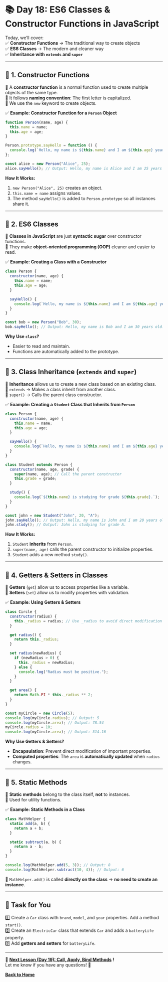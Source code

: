 # **📚 Day 18: ES6 Classes & Constructor Functions in JavaScript**  

Today, we’ll cover:  
✅ **Constructor Functions** → The traditional way to create objects  
✅ **ES6 Classes** → The modern and cleaner way  
✅ **Inheritance with `extends` and `super`**  

---

## **🔹 1. Constructor Functions**  
📌 A **constructor function** is a normal function used to create multiple objects of the same type.  
📌 It follows **naming convention**: The first letter is capitalized.  
📌 We use the `new` keyword to create objects.  

✅ **Example: Constructor Function for a `Person` Object**  
```js
function Person(name, age) {
  this.name = name;
  this.age = age;
}

Person.prototype.sayHello = function () {
  console.log(`Hello, my name is ${this.name} and I am ${this.age} years old.`);
};

const alice = new Person("Alice", 25);
alice.sayHello(); // Output: Hello, my name is Alice and I am 25 years old.
```
**How It Works:**  
1. `new Person("Alice", 25)` creates an object.  
2. `this.name = name` assigns values.  
3. The method `sayHello()` is added to `Person.prototype` so all instances share it.  

---

## **🔹 2. ES6 Classes**  
📌 **Classes in JavaScript** are just **syntactic sugar** over constructor functions.  
📌 They make **object-oriented programming (OOP)** cleaner and easier to read.  

✅ **Example: Creating a Class with a Constructor**  
```js
class Person {
  constructor(name, age) {
    this.name = name;
    this.age = age;
  }

  sayHello() {
    console.log(`Hello, my name is ${this.name} and I am ${this.age} years old.`);
  }
}

const bob = new Person("Bob", 30);
bob.sayHello(); // Output: Hello, my name is Bob and I am 30 years old.
```
**Why Use `class`?**  
- Easier to read and maintain.  
- Functions are automatically added to the prototype.  

---

## **🔹 3. Class Inheritance (`extends` and `super`)**  
📌 **Inheritance** allows us to create a new class based on an existing class.  
📌 `extends` → Makes a class inherit from another class.  
📌 `super()` → Calls the parent class constructor.  

✅ **Example: Creating a `Student` Class that Inherits from `Person`**  
```js
class Person {
  constructor(name, age) {
    this.name = name;
    this.age = age;
  }

  sayHello() {
    console.log(`Hello, my name is ${this.name} and I am ${this.age} years old.`);
  }
}

class Student extends Person {
  constructor(name, age, grade) {
    super(name, age); // Call the parent constructor
    this.grade = grade;
  }

  study() {
    console.log(`${this.name} is studying for grade ${this.grade}.`);
  }
}

const john = new Student("John", 20, "A");
john.sayHello(); // Output: Hello, my name is John and I am 20 years old.
john.study(); // Output: John is studying for grade A.
```
**How It Works:**  
1. `Student` **inherits** from `Person`.  
2. `super(name, age)` calls the parent constructor to initialize properties.  
3. `Student` adds a new method `study()`.  

---

## **🔹 4. Getters & Setters in Classes**  
📌 **Getters** (`get`) allow us to access properties like a variable.  
📌 **Setters** (`set`) allow us to modify properties with validation.  

✅ **Example: Using Getters & Setters**  
```js
class Circle {
  constructor(radius) {
    this._radius = radius; // Use _radius to avoid direct modification
  }

  get radius() {
    return this._radius;
  }

  set radius(newRadius) {
    if (newRadius > 0) {
      this._radius = newRadius;
    } else {
      console.log("Radius must be positive.");
    }
  }

  get area() {
    return Math.PI * this._radius ** 2;
  }
}

const myCircle = new Circle(5);
console.log(myCircle.radius); // Output: 5
console.log(myCircle.area); // Output: 78.54
myCircle.radius = 10;
console.log(myCircle.area); // Output: 314.16
```
**Why Use Getters & Setters?**  
- **Encapsulation**: Prevent direct modification of important properties.  
- **Computed properties**: The `area` is **automatically updated** when `radius` changes.  

---

## **🔹 5. Static Methods**  
📌 **Static methods** belong to the class itself, **not** to instances.  
📌 Used for utility functions.  

✅ **Example: Static Methods in a Class**  
```js
class MathHelper {
  static add(a, b) {
    return a + b;
  }

  static subtract(a, b) {
    return a - b;
  }
}

console.log(MathHelper.add(5, 3)); // Output: 8
console.log(MathHelper.subtract(10, 4)); // Output: 6
```
🚨 `MathHelper.add()` is called **directly on the class** → **no need to create an instance**.  

---

## **📝 Task for You**  
1️⃣ Create a `Car` class with `brand`, `model`, and `year` properties. Add a method `start()`.  
2️⃣ Create an `ElectricCar` class that extends `Car` and adds a `batteryLife` property.  
3️⃣ Add **getters and setters** for `batteryLife`.  

---

🎯 **[Next Lesson (Day 19): Call, Apply, Bind Methods](../day_19/) !**  
Let me know if you have any questions! 🚀

[**Back to Home**](../../../)